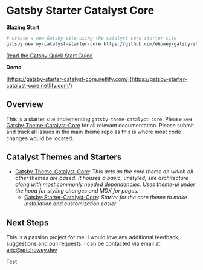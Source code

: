# Gatsby Starter Catalyst Core

**Blazing Start**

```sh
# create a new Gatsby site using the catalyst core starter site
gatsby new my-catalyst-starter-core https://github.com/ehowey/gatsby-starter-catalyst-core
```

[Read the Gatsby Quick Start Guide](https://www.gatsbyjs.org/docs/quick-start)

**Demo**

[https://gatsby-starter-catalyst-core.netlify.com/](https://gatsby-starter-catalyst-core.netlify.com/)

## Overview

This is a starter site implementing `gatsby-theme-catalyst-core`. Please see [Gatsby-Theme-Catalyst-Core](https://github.com/ehowey/gatsby-theme-catalyst-core) for all relevant documentation. Please submit and track all issues in the main theme repo as this is where most code changes would be located.

## Catalyst Themes and Starters

- [Gatsby-Theme-Catalyst-Core](https://github.com/ehowey/gatsby-theme-catalyst-core): _This acts as the core theme on which all other themes are based. It houses a basic, unstyled, site architecture along with most commonly needed dependencies. Uses theme-ui under the hood for styling changes and MDX for pages._
  - [Gatsby-Starter-Catalyst-Core](https://github.com/ehowey/gatsby-starter-catalyst-core): _Starter for the core theme to make installation and customization easier_

## Next Steps

This is a passion project for me. I would love any additional feedback, suggestions and pull requests. I can be contacted via email at: <eric@erichowey.dev>

Test
